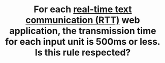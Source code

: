 ---
title: For each [real-time text communication (RTT)](#communication-ecrite-en-temps-reel) web application, the transmission time for each input unit is 500ms or less. Is this rule respected?
---